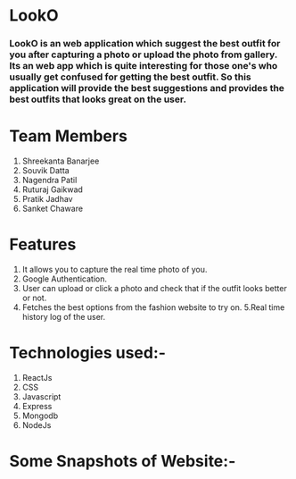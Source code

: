 # LookO
### LookO is an web application which suggest the best outfit for you after capturing a photo or upload the photo from gallery. Its an web app which is quite interesting for those one's who usually get confused for getting the best outfit. So this application will provide the best suggestions and provides the best outfits that looks great on the user. 


# Team Members
1. Shreekanta Banarjee
2. Souvik Datta
3. Nagendra Patil
4. Ruturaj Gaikwad
5. Pratik Jadhav
6. Sanket Chaware

# Features
1. It allows you to capture the real time photo of you.
2. Google Authentication.
3. User can upload or click a photo and check that if the outfit looks better or not.
4. Fetches the best options from the fashion website to try on.
5.Real time history log of the user.

# Technologies used:-
1. ReactJs
2. CSS
3. Javascript
4. Express
5. Mongodb
6. NodeJs


# Some Snapshots of Website:-




